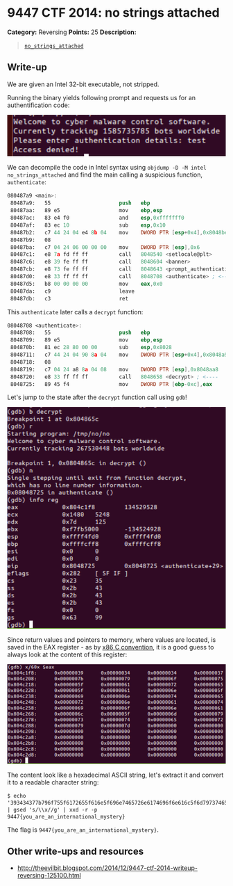 # 9447 CTF 2014: no strings attached

**Category:** Reversing
**Points:** 25
**Description:**

> [`no_strings_attached`](no_strings_attached)

## Write-up

We are given an Intel 32-bit executable, not stripped.

Running the binary yields following prompt and requests us for an authentification code:

![](prompt.png)

We can decompile the code in Intel syntax using `objdump -D -M intel no_strings_attached` and find the main calling a suspicious function, `authenticate`:


```nasm
080487a9 <main>:
 80487a9:	55                   	push   ebp
 80487aa:	89 e5                	mov    ebp,esp
 80487ac:	83 e4 f0             	and    esp,0xfffffff0
 80487af:	83 ec 10             	sub    esp,0x10
 80487b2:	c7 44 24 04 e4 8b 04 	mov    DWORD PTR [esp+0x4],0x8048be4
 80487b9:	08 
 80487ba:	c7 04 24 06 00 00 00 	mov    DWORD PTR [esp],0x6
 80487c1:	e8 7a fd ff ff       	call   8048540 <setlocale@plt>
 80487c6:	e8 39 fe ff ff       	call   8048604 <banner>
 80487cb:	e8 73 fe ff ff       	call   8048643 <prompt_authentication>
 80487d0:	e8 33 ff ff ff       	call   8048708 <authenticate> ; <----
 80487d5:	b8 00 00 00 00       	mov    eax,0x0
 80487da:	c9                   	leave  
 80487db:	c3                   	ret 
```

This `authenticate` later calls a `decrypt` function:

```nasm
08048708 <authenticate>:
 8048708:	55                   	push   ebp
 8048709:	89 e5                	mov    ebp,esp
 804870b:	81 ec 28 80 00 00    	sub    esp,0x8028
 8048711:	c7 44 24 04 90 8a 04 	mov    DWORD PTR [esp+0x4],0x8048a90
 8048718:	08 
 8048719:	c7 04 24 a8 8a 04 08 	mov    DWORD PTR [esp],0x8048aa8
 8048720:	e8 33 ff ff ff       	call   8048658 <decrypt> ; <----
 8048725:	89 45 f4             	mov    DWORD PTR [ebp-0xc],eax
```
Let's jump to the state after the `decrypt` function call using `gdb`!

![](registers.png)

Since return values and pointers to memory, where values are located, is saved in the EAX register - as by [x86 C convention](http://en.wikibooks.org/wiki/X86_Disassembly/Calling_Conventions#CDECL), it is a good guess to always look at the content of this register:

![](eax_content.png)

The content look like a hexadecimal ASCII string, let's extract it and convert it to a readable character string:


```
$ echo '393434377b796f755f6172655f616e5f696e7465726e6174696f6e616c5f6d7973746572797d' | gsed 's/\\x//g' | xxd -r -p
9447{you_are_an_international_mystery}
```

The flag is `9447{you_are_an_international_mystery}`.

## Other write-ups and resources

* <http://theevilbit.blogspot.com/2014/12/9447-ctf-2014-writeup-reversing-125100.html>

